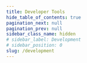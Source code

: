 ```yaml
---
title: Developer Tools
hide_table_of_contents: true
pagination_next: null
pagination_prev: null
sidebar_class_name: hidden
# sidebar_label: Development
# sidebar_position: 0
slug: /development
---
```


<grid cols={3}>
  <card
    heading="API"
    href="/api-docs"
  />
  <card
    heading="CLI"
    href="/cli"
  />
  <card
    heading="SDKs"
    href="/sdks"
  />
  <card
    heading="Postman Collection"
    href="https://www.postman.com/macrometa"
  />
  <card
    heading="Jupyter Notebooks"
    href="https://github.com/Macrometacorp/notebooks"
  />
</grid>